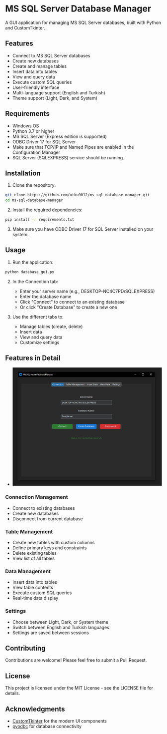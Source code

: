 # MS SQL Server Database Manager

A GUI application for managing MS SQL Server databases, built with Python and CustomTkinter.

## Features

- Connect to MS SQL Server databases
- Create new databases
- Create and manage tables
- Insert data into tables
- View and query data
- Execute custom SQL queries
- User-friendly interface 
- Multi-language support (English and Turkish)
- Theme support (Light, Dark, and System)

## Requirements

- Windows OS
- Python 3.7 or higher
- MS SQL Server (Express edition is supported)
- ODBC Driver 17 for SQL Server
- Make sure that TCP/IP and Named Pipes are enabled in the Configuration Manager
- SQL Server (SQLEXPRESS) service should be running.


## Installation

1. Clone the repository:
```bash
git clone https://github.com/utku9012/ms_sql_database_manager.git
cd ms-sql-database-manager
```

2. Install the required dependencies:
```bash
pip install -r requirements.txt
```

3. Make sure you have ODBC Driver 17 for SQL Server installed on your system.

## Usage

1. Run the application:
```bash
python database_gui.py
```

2. In the Connection tab:
   - Enter your server name (e.g., DESKTOP-NC4C7PD\SQLEXPRESS)
   - Enter the database name
   - Click "Connect" to connect to an existing database
   - Or click "Create Database" to create a new one

3. Use the different tabs to:
   - Manage tables (create, delete)
   - Insert data
   - View and query data
   - Customize settings

## Features in Detail

- ![Sample Image](exp.png)

### Connection Management
- Connect to existing databases
- Create new databases
- Disconnect from current database

### Table Management
- Create new tables with custom columns
- Define primary keys and constraints
- Delete existing tables
- View list of all tables

### Data Management
- Insert data into tables
- View table contents
- Execute custom SQL queries
- Real-time data display

### Settings
- Choose between Light, Dark, or System theme
- Switch between English and Turkish languages
- Settings are saved between sessions

## Contributing

Contributions are welcome! Please feel free to submit a Pull Request.

## License

This project is licensed under the MIT License - see the LICENSE file for details.

## Acknowledgments

- [CustomTkinter](https://github.com/TomSchimansky/CustomTkinter) for the modern UI components
- [pyodbc](https://github.com/mkleehammer/pyodbc) for database connectivity 
